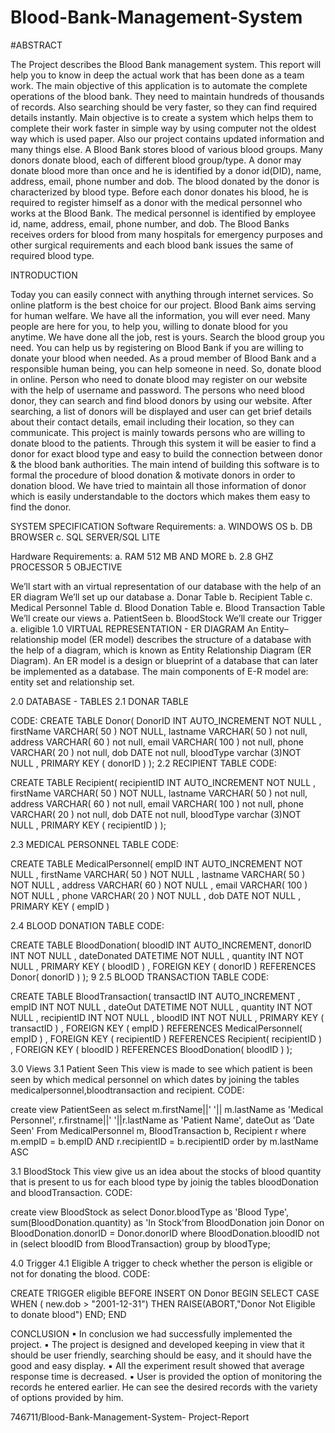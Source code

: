 # Blood-Bank-Management-System
#ABSTRACT

The Project describes the Blood Bank management system. This report will help you to know in deep the actual work that has been done as a team work. The main objective of this application is to automate the complete operations of the blood bank. They need to maintain hundreds of thousands of records. Also searching should be very faster, so they can find required details instantly. Main objective is to create a system which helps them to complete their work faster in simple way by using computer not the oldest way which is used paper. Also our project contains updated information and many things else. A Blood Bank stores blood of various blood groups. Many donors donate blood, each of
different blood group/type. A donor may donate blood more than once and he is identified by a donor id(DID), name, address, email, phone number and dob. The blood donated by the donor is characterized by blood type. Before each donor donates his blood, he is required to register himself as a donor with the medical personnel who works at the Blood Bank. The medical personnel is identified by employee id, name, address, email, phone number, and dob. The Blood Banks receives orders for blood from many hospitals for emergency purposes and other surgical requirements and each blood bank issues the same of required blood type.

INTRODUCTION

Today you can easily connect with anything through internet services. So online platform is the best choice for our project. Blood Bank aims serving for human welfare. We have all the information, you will ever need. Many people are here for you, to help you, willing to donate blood for you anytime. We have done all the job, rest is yours. Search the blood group you need. You can help us by registering on Blood Bank if you are willing to donate your blood when needed. As a proud member of Blood Bank and a responsible human being, you can help someone in need. So, donate blood in online. Person who need to donate blood may register on our website with the help of username and password. The persons who need blood donor, they can search and find blood donors by using our website. After searching, a list of donors will be displayed and user can get brief details about their contact details, email including their location, so they can communicate. This project is mainly towards persons who are willing to donate blood to the patients. Through this system it will be easier to find a donor for exact blood type and easy to build the connection between donor & the blood bank authorities. The main intend of building this software is to formal the procedure of blood donation & motivate donors in order to donation blood. We have tried to maintain all those information of donor which is easily understandable to the doctors which makes them easy to find the donor.

SYSTEM SPECIFICATION Software Requirements: a. WINDOWS OS b. DB BROWSER c. SQL SERVER/SQL LITE

Hardware Requirements: a. RAM 512 MB AND MORE b. 2.8 GHZ PROCESSOR 5 OBJECTIVE

We’ll start with an virtual representation of our database with the help of an ER diagram
We’ll set up our database a. Donar Table b. Recipient Table c. Medical Personnel Table d. Blood Donation Table e. Blood Transaction Table
We’ll create our views a. PatientSeen b. BloodStock
We’ll create our Trigger a. eligible
1.0 VIRTUAL REPRESENTATION - ER DIAGRAM An Entity–relationship model (ER model) describes the structure of a database with the help of a diagram, which is known as Entity Relationship Diagram (ER Diagram). An ER model is a design or blueprint of a database that can later be implemented as a database. The main components of E-R model are: entity set and relationship set.

2.0 DATABASE - TABLES 2.1 DONAR TABLE

CODE:
CREATE TABLE Donor( DonorID INT AUTO_INCREMENT NOT NULL , firstName VARCHAR( 50 ) NOT
NULL, lastname VARCHAR( 50 ) not null, address
VARCHAR( 60 ) not null, email VARCHAR( 100 )
not null, phone VARCHAR( 20 ) not null, dob
DATE not null, bloodType varchar (3)NOT NULL ,
PRIMARY KEY ( donorID ) ); 2.2 RECIPIENT TABLE CODE:

CREATE TABLE Recipient(
recipientID INT AUTO_INCREMENT NOT
NULL , firstName VARCHAR( 50 ) NOT NULL,
lastname VARCHAR( 50 ) not null, address
VARCHAR( 60 ) not null, email VARCHAR(
100 ) not null, phone VARCHAR( 20 ) not null,
dob DATE not null, bloodType varchar (3)NOT
NULL , PRIMARY KEY ( recipientID ) );

2.3 MEDICAL PERSONNEL TABLE CODE:

CREATE TABLE MedicalPersonnel( empID INT
AUTO_INCREMENT NOT NULL , firstName
VARCHAR( 50 ) NOT NULL , lastname VARCHAR(
50 ) NOT NULL , address VARCHAR( 60 ) NOT
NULL , email VARCHAR( 100 ) NOT NULL , phone
VARCHAR( 20 ) NOT NULL , dob DATE NOT NULL , PRIMARY KEY ( empID )

2.4 BLOOD DONATION TABLE CODE:

CREATE TABLE BloodDonation( bloodID INT AUTO_INCREMENT, donorID
INT NOT NULL , dateDonated DATETIME NOT NULL , quantity INT NOT
NULL , PRIMARY KEY ( bloodID ) , FOREIGN KEY ( donorID ) REFERENCES
Donor( donorID ) ); 9 2.5 BLOOD TRANSACTION TABLE CODE:

CREATE TABLE BloodTransaction( transactID INT AUTO_INCREMENT , empID INT NOT NULL , dateOut DATETIME NOT NULL , quantity INT NOT NULL , recipientID INT NOT NULL , bloodID INT NOT NULL , PRIMARY KEY ( transactID ) , FOREIGN KEY ( empID ) REFERENCES MedicalPersonnel( empID ) , FOREIGN KEY ( recipientID ) REFERENCES Recipient( recipientID ) , FOREIGN KEY ( bloodID ) REFERENCES BloodDonation( bloodID ) );

3.0 Views 3.1 Patient Seen
This view is made to see which patient is been seen by which medical
personnel on which dates by joining the tables
medicalpersonnel,bloodtransaction and recipient. CODE:

create view PatientSeen as select m.firstName||' '|| m.lastName as 'Medical Personnel',
r.firstname||' '||r.lastName as 'Patient Name', dateOut as 'Date Seen' From
MedicalPersonnel m, BloodTransaction b, Recipient r where m.empID = b.empID AND
r.recipientID = b.recipientID order by m.lastName ASC

3.1 BloodStock
This view give us an idea about the stocks of blood quantity that is present to us for each blood type by joinig the tables bloodDonation and bloodTransaction. CODE:

create view BloodStock as select Donor.bloodType as 'Blood Type', sum(BloodDonation.quantity) as 'In Stock'from BloodDonation join Donor on BloodDonation.donorID = Donor.donorID where BloodDonation.bloodID not in (select bloodID from BloodTransaction) group by bloodType;

4.0 Trigger 4.1 Eligible A trigger to check whether the person is eligible or not for donating the blood. CODE:

CREATE TRIGGER eligible BEFORE INSERT ON Donor BEGIN SELECT CASE WHEN ( new.dob > "2001-12-31") THEN RAISE(ABORT,"Donor Not Eligible to donate blood") END; END

CONCLUSION ▪ In conclusion we had successfully implemented the project. ▪ The project is designed and developed keeping in view that it should be user friendly, searching should be easy, and it should have the good and easy display. ▪ All the experiment result showed that average response time is decreased. ▪ User is provided the option of monitoring the records he entered earlier. He can see the desired records with the variety of options provided by him.

746711/Blood-Bank-Management-System- Project-Report
